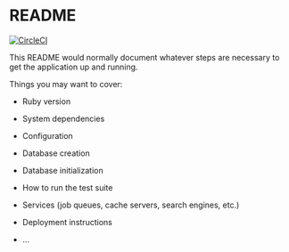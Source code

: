 # README

[![CircleCI](https://circleci.com/gh/nickg1996/12345.svg?style=svg)](https://app.circleci.com/pipelines/github/nickg1996/12345?branch=master)

This README would normally document whatever steps are necessary to get the
application up and running.

Things you may want to cover:

* Ruby version

* System dependencies

* Configuration

* Database creation

* Database initialization

* How to run the test suite

* Services (job queues, cache servers, search engines, etc.)

* Deployment instructions

* ...
